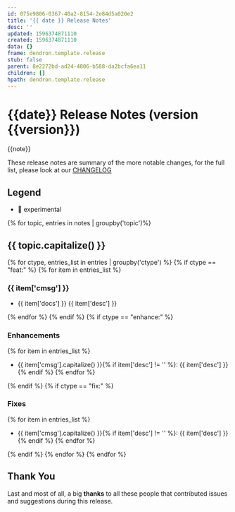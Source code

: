 ```yaml
---
id: 075e9806-0367-40a2-8154-2e84d5a020e2
title: '{{ date }} Release Notes'
desc: ''
updated: 1596374871110
created: 1596374871110
data: {}
fname: dendron.template.release
stub: false
parent: 8e2272bd-ad24-4806-b588-da2bcfa6ea11
children: []
hpath: dendron.template.release
---
```


# {{date}} Release Notes (version {{version}})

{{note}}

These release notes are summary of the more notable changes, for the full list, please look at our [CHANGELOG](https://github.com/dendronhq/dendron/blob/master/CHANGELOG.md)

## Legend

- 🚧 experimental

{% for topic, entries in notes | groupby('topic')%}
## {{ topic.capitalize() }}
{% for ctype, entries_list in entries | groupby('ctype') %}
{% if ctype == "feat:" %}
{% for item in entries_list %}
### {{ item['cmsg'] }}
- {{ item['docs'] }}
{{ item['desc'] }}

{% endfor %}
{% endif %}
{% if ctype == "enhance:" %}
### Enhancements
{% for item in entries_list %}
- {{ item['cmsg'].capitalize() }}{% if item['desc'] != '' %}: {{ item['desc'] }} {% endif %} 
{% endfor %}

{% endif %}
{% if ctype == "fix:" %}
### Fixes
{% for item in entries_list %}
- {{ item['cmsg'].capitalize() }}{% if item['desc'] != '' %}: {{ item['desc'] }} {% endif %} 
{% endfor %}

{% endif %}
{% endfor %}
{% endfor %}

## Thank You

Last and most of all, a big **thanks** to all these people that contributed issues and suggestions during this release.
